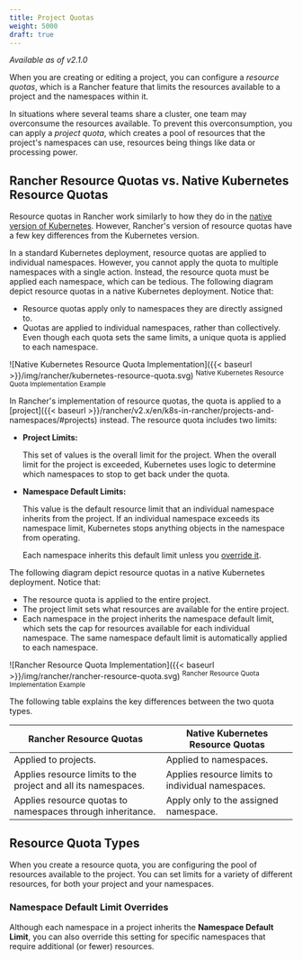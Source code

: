 ```yaml
---
title: Project Quotas
weight: 5000
draft: true
---
```


_Available as of v2.1.0_

When you are creating or editing a project, you can configure a _resource quotas_, which is a Rancher feature that limits the resources available to a project and the namespaces within it.

In situations where several teams share a cluster, one team may overconsume the resources available. To prevent this overconsumption, you can apply a _project quota_, which creates a pool of resources that the project's namespaces can use, resources being things like data or processing power.

## Rancher Resource Quotas vs. Native Kubernetes Resource Quotas

Resource quotas in Rancher work similarly to how they do in the [native version of Kubernetes](https://kubernetes.io/docs/concepts/policy/resource-quotas/). However, Rancher's version of resource quotas have a few key differences from the Kubernetes version. 

In a standard Kubernetes deployment, resource quotas are applied to individual namespaces. However, you cannot apply the quota to multiple namespaces with a single action. Instead, the resource quota must be applied each namespace, which can be tedious. The following diagram depict resource quotas in a native Kubernetes deployment. Notice that:

- Resource quotas apply only to namespaces they are directly assigned to.
- Quotas are applied to individual namespaces, rather than collectively. Even though each quota sets the same limits, a unique quota is applied to each namespace.

![Native Kubernetes Resource Quota Implementation]({{< baseurl >}}/img/rancher/kubernetes-resource-quota.svg)
<sup>Native Kubernetes Resource Quota Implementation Example</sup>


In Rancher's implementation of resource quotas, the quota is applied to a [project]({{< baseurl >}}/rancher/v2.x/en/k8s-in-rancher/projects-and-namespaces/#projects) instead. The resource quota includes two limits:

- **Project Limits:**

    This set of values is the overall limit for the project. When the overall limit for the project is exceeded, Kubernetes uses logic to determine which namespaces to stop to get back under the quota.

- **Namespace Default Limits:**

    This value is the default resource limit that an individual namespace inherits from the project. If an individual namespace exceeds its namespace limit, Kubernetes stops anything objects in the namespace from operating.

    Each namespace inherits this default limit unless you [override it](#namespace-default-limit-overrides).

The following diagram depict resource quotas in a native Kubernetes deployment. Notice that:

- The resource quota is applied to the entire project.
- The project limit sets what resources are available for the entire project.
- Each namespace in the project inherits the namespace default limit, which sets the cap for resources available for each individual namespace. The same namespace default limit is automatically applied to each namespace.

![Rancher Resource Quota Implementation]({{< baseurl >}}/img/rancher/rancher-resource-quota.svg)
<sup>Rancher Resource Quota Implementation Example</sup>

    
The following table explains the key differences between the two quota types.

Rancher Resource Quotas | Native Kubernetes Resource Quotas 
---------|----------
 Applied to projects. | Applied to namespaces. 
 Applies resource limits to the project and all its namespaces. | Applies resource limits to individual namespaces. 
 Applies resource quotas to namespaces through inheritance. | Apply only to the assigned namespace.

## Resource Quota Types

When you create a resource quota, you are configuring the pool of resources available to the project. You can set limits for a variety of different resources, for both your project and your namespaces.

### Namespace Default Limit Overrides

Although each namespace in a project inherits the **Namespace Default Limit**, you can also override this setting for specific namespaces that require additional (or fewer) resources.
